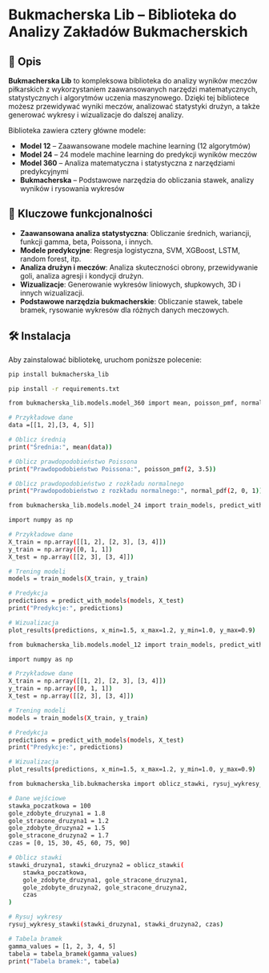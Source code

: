 # Bukmacherska Lib – Biblioteka do Analizy Zakładów Bukmacherskich

## 📌 Opis

**Bukmacherska Lib** to kompleksowa biblioteka do analizy wyników meczów piłkarskich z wykorzystaniem zaawansowanych narzędzi matematycznych, statystycznych i algorytmów uczenia maszynowego. Dzięki tej bibliotece możesz przewidywać wyniki meczów, analizować statystyki drużyn, a także generować wykresy i wizualizacje do dalszej analizy.

Biblioteka zawiera cztery główne modele:
- **Model 12** – Zaawansowane modele machine learning (12 algorytmów)
- **Model 24** – 24 modele machine learning do predykcji wyników meczów
- **Model 360** – Analiza matematyczna i statystyczna z narzędziami predykcyjnymi
- **Bukmacherska** – Podstawowe narzędzia do obliczania stawek, analizy wyników i rysowania wykresów

## 🔹 Kluczowe funkcjonalności

- **Zaawansowana analiza statystyczna**: Obliczanie średnich, wariancji, funkcji gamma, beta, Poissona, i innych.
- **Modele predykcyjne**: Regresja logistyczna, SVM, XGBoost, LSTM, random forest, itp.
- **Analiza drużyn i meczów**: Analiza skuteczności obrony, przewidywanie goli, analiza agresji i kondycji drużyn.
- **Wizualizacje**: Generowanie wykresów liniowych, słupkowych, 3D i innych wizualizacji.
- **Podstawowe narzędzia bukmacherskie**: Obliczanie stawek, tabele bramek, rysowanie wykresów dla różnych danych meczowych.

## 🛠 Instalacja

Aby zainstalować bibliotekę, uruchom poniższe polecenie:

```bash
pip install bukmacherska_lib

pip install -r requirements.txt

from bukmacherska_lib.models.model_360 import mean, poisson_pmf, normal_pdf

# Przykładowe dane
data =[[1, 2],[3, 4, 5]]

# Oblicz średnią
print("Średnia:", mean(data))

# Oblicz prawdopodobieństwo Poissona
print("Prawdopodobieństwo Poissona:", poisson_pmf(2, 3.5))

# Oblicz prawdopodobieństwo z rozkładu normalnego
print("Prawdopodobieństwo z rozkładu normalnego:", normal_pdf(2, 0, 1))

from bukmacherska_lib.models.model_24 import train_models, predict_with_models, plot_results

import numpy as np

# Przykładowe dane
X_train = np.array([[1, 2], [2, 3], [3, 4]])
y_train = np.array([0, 1, 1])
X_test = np.array([[2, 3], [3, 4]])

# Trening modeli
models = train_models(X_train, y_train)

# Predykcja
predictions = predict_with_models(models, X_test)
print("Predykcje:", predictions)

# Wizualizacja
plot_results(predictions, x_min=1.5, x_max=1.2, y_min=1.0, y_max=0.9)

from bukmacherska_lib.models.model_12 import train_models, predict_with_models, plot_results

import numpy as np

# Przykładowe dane
X_train = np.array([[1, 2], [2, 3], [3, 4]])
y_train = np.array([0, 1, 1])
X_test = np.array([[2, 3], [3, 4]])

# Trening modeli
models = train_models(X_train, y_train)

# Predykcja
predictions = predict_with_models(models, X_test)
print("Predykcje:", predictions)

# Wizualizacja
plot_results(predictions, x_min=1.5, x_max=1.2, y_min=1.0, y_max=0.9)

from bukmacherska_lib.bukmacherska import oblicz_stawki, rysuj_wykresy_stawki, tabela_bramek

# Dane wejściowe
stawka_poczatkowa = 100
gole_zdobyte_druzyna1 = 1.8
gole_stracone_druzyna1 = 1.2
gole_zdobyte_druzyna2 = 1.5
gole_stracone_druzyna2 = 1.7
czas = [0, 15, 30, 45, 60, 75, 90]

# Oblicz stawki
stawki_druzyna1, stawki_druzyna2 = oblicz_stawki(
    stawka_poczatkowa, 
    gole_zdobyte_druzyna1, gole_stracone_druzyna1, 
    gole_zdobyte_druzyna2, gole_stracone_druzyna2, 
    czas
)

# Rysuj wykresy
rysuj_wykresy_stawki(stawki_druzyna1, stawki_druzyna2, czas)

# Tabela bramek
gamma_values = [1, 2, 3, 4, 5]
tabela = tabela_bramek(gamma_values)
print("Tabela bramek:", tabela)
